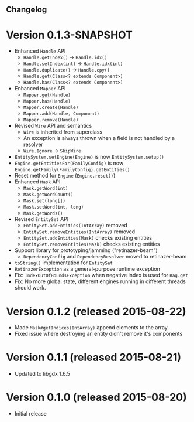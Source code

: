 ## Changelog

# Version 0.1.3-SNAPSHOT
- Enhanced `Handle` API
  - `Handle.getIndex()` -> `Handle.idx()`
  - `Handle.setIndex(int)` -> `Handle.idx(int)`
  - `Handle.duplicate()` -> `Handle.cpy()`
  - `Handle.get(Class<? extends Component>)`
  - `Handle.has(Class<? extends Component>)`
- Enhanced `Mapper` API
  - `Mapper.get(Handle)`
  - `Mapper.has(Handle)`
  - `Mapper.create(Handle)`
  - `Mapper.add(Handle, Component)`
  - `Mapper.remove(Handle)`
- Revised `Wire` API and semantics
  - `Wire` is inherited from superclass
  - An exception is always thrown when a field is not handled by a resolver
  - `Wire.Ignore` -> `SkipWire`
- `EntitySystem.setEngine(Engine)` is now `EntitySystem.setup()`
- `Engine.getEntitiesFor(FamilyConfig)` is now `Engine.getFamily(FamilyConfig).getEntities()`
- Reset method for `Engine` (`Engine.reset()`)
- Enhanced `Mask` API
  - `Mask.getWord(int)`
  - `Mask.getWordCount()`
  - `Mask.set(long[])`
  - `Mask.setWord(int, long)`
  - `Mask.getWords()`
- Revised `EntitySet` API
  - `EntitySet.addEntities(IntArray)` removed
  - `EntitySet.removeEntities(IntArray)` removed
  - `EntitySet.addEntities(Mask)` checks existing entities
  - `EntitySet.removeEntities(Mask)` checks existing entities
- Support library for prototyping/jamming ("retinazer-beam")
  - `DependencyConfig` and `DependencyResolver` moved to retinazer-beam
- `toString()` implementation for `EntitySet`
- `RetinazerException` as a general-purpose runtime exception
- Fix: `IndexOutOfBoundsException` when negative index is used for `Bag.get`
- Fix: No more global state, different engines running in different threads should work.

# Version 0.1.2 (released 2015-08-22)
- Made `Mask#getIndices(IntArray)` append elements to the array.
- Fixed issue where destroying an entity didn't remove it's components

# Version 0.1.1 (released 2015-08-21)
- Updated to libgdx 1.6.5

# Version 0.1.0 (released 2015-08-20)
- Initial release
